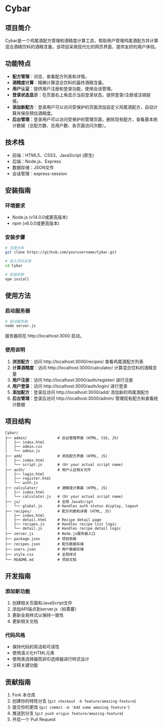 # Cybar

## 项目简介
Cybar是一个鸡尾酒配方管理和酒精度计算工具，帮助用户管理鸡尾酒配方并计算混合酒精饮料的酒精含量。该项目采用现代化的网页界面，提供友好的用户体验。

## 功能特点

- **配方管理**：浏览、查看配方列表和详情。
- **酒精度计算**：精确计算混合饮料的最终酒精含量。
- **用户认证**：提供用户注册和登录功能，使用会话管理。
- **登录状态显示**：在页面右上角显示当前登录状态，提供登录/注册或注销链接。
- **添加新配方**：登录用户可以访问受保护的页面添加自定义鸡尾酒配方，自动计算并保存预估酒精度。
- **后台管理**：登录用户可以访问受保护的管理页面，删除现有配方，查看基本统计数据（总配方数、总用户数、各页面访问次数）。

## 技术栈

- 前端：HTML5、CSS3、JavaScript (原生)
- 后端：Node.js、Express
- 数据存储：JSON文件
- 会话管理：express-session

## 安装指南

### 环境要求
- Node.js (v14.0.0或更高版本)
- npm (v6.0.0或更高版本)

### 安装步骤

```bash
# 克隆仓库
git clone https://github.com/yourusername/Cybar.git

# 进入项目目录
cd Cybar

# 安装依赖
npm install
```

## 使用方法

### 启动服务器

```bash
# 启动服务器
node server.js
```

服务器将在 http://localhost:3000 启动。

### 使用说明

1. **浏览配方**：访问 http://localhost:3000/recipes/ 查看鸡尾酒配方列表
2. **计算酒精度**：访问 http://localhost:3000/calculator/ 计算混合饮料的酒精含量
3. **用户注册**：访问 http://localhost:3000/auth/register/ 进行注册
4. **用户登录**：访问 http://localhost:3000/auth/login/ 进行登录
5. **添加配方**：登录后访问 http://localhost:3000/add/ 添加新的鸡尾酒配方
6. **后台管理**：登录后访问 http://localhost:3000/admin/ 管理现有配方和查看统计数据

## 项目结构

```
Cybar/
├── admin/              # 后台管理界面 (HTML, CSS, JS)
│   ├── index.html
│   ├── admin.css
│   └── admin.js
├── add/                # 添加配方界面 (HTML, JS)
│   ├── index.html
│   └── script.js       # (Or your actual script name)
├── auth/               # 用户认证相关文件
│   ├── login.html
│   ├── register.html
│   └── auth.js
├── calculator/         # 酒精度计算器 (HTML, JS)
│   ├── index.html
│   └── calculator.js   # (Or your actual script name)
├── js/                 # 全局 JavaScript
│   └── global.js       # Handles auth status display, logout
├── recipes/            # 配方列表和详情 (HTML, JS)
│   ├── index.html
│   ├── detail.html     # Recipe detail page
│   ├── recipes.js      # Handles recipe list logic
│   └── detail.js       # Handles recipe detail logic
├── server.js           # Node.js服务器入口
├── package.json        # 项目依赖
├── recipes.json        # 配方数据存储
├── users.json          # 用户数据存储
├── style.css           # 全局样式
└── README.md           # 项目文档
```

## 开发指南

### 添加新功能

1. 创建相关页面和JavaScript文件
2. 添加API端点到server.js（如需要）
3. 更新全局样式以保持一致性
4. 更新相关文档

### 代码风格

- 保持代码的简洁和可读性
- 使用语义化HTML元素
- 使用类选择器而非ID选择器进行样式设计
- 注释关键功能

## 贡献指南

1. Fork 本仓库
2. 创建你的特性分支 (`git checkout -b feature/amazing-feature`)
3. 提交你的更改 (`git commit -m 'Add some amazing feature'`)
4. 推送到分支 (`git push origin feature/amazing-feature`)
5. 开启一个 Pull Request


